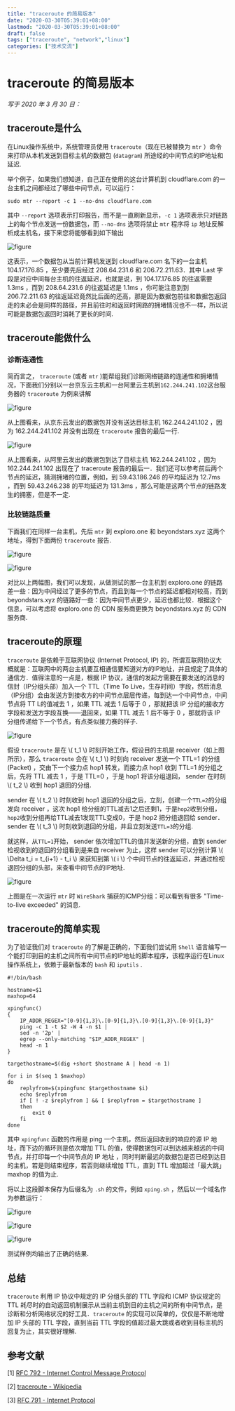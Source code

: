 ```yaml
---
title: "traceroute 的简易版本"
date: "2020-03-30T05:39:01+08:00"
lastmod: "2020-03-30T05:39:01+08:00"
draft: false
tags: ["traceroute", "network","linux"]
categories: ["技术交流"]
---
```


# traceroute 的简易版本

*写于 2020 年 3 月 30 日：*

## traceroute是什么


在Linux操作系统中，系统管理员使用 `traceroute`（现在已被替换为 `mtr` ）命令来打印从本机发送到目标主机的数据包 (`datagram`) 所途经的中间节点的IP地址和延迟.

举个例子，如果我们想知道，自己正在使用的这台计算机到 cloudflare.com 的一台主机之间都经过了哪些中间节点，可以运行：

```
sudo mtr --report -c 1 --no-dns cloudflare.com
```

其中 `--report` 选项表示打印报告，而不是一直刷新显示，`-c 1` 选项表示只对链路上的每个节点发送一份数据包，而 `--no-dns` 选项将禁止 `mtr` 程序将 `ip` 地址反解析成主机名，接下来您将能够看到如下输出

![figure](figures/an-mtr-example.png)

这表示，一个数据包从当前计算机发送到 cloudflare.com 名下的一台主机 104.17.176.85 ，至少要先后经过 208.64.231.6 和 206.72.211.63．其中 Last 字段是对应中间每台主机的往返延迟，也就是说，到 104.17.176.85 的往返需要 1.3ms ，而到 208.64.231.6 的往返延迟是 1.1ms ，你可能注意到到 206.72.211.63 的往返延迟竟然比后面的还高，那是因为数据包前往和数据包返回走的未必会是同样的路径，并且前往时和返回时网路的拥堵情况也不一样，所以说可能是数据包返回时消耗了更长的时间.

## traceroute能做什么

### 诊断连通性

简而言之， `traceroute` (或者 `mtr` )能帮组我们诊断网络链路的连通性和拥堵情况，下面我们分别以一台京东云主机和一台阿里云主机到`162.244.241.102`这台服务器的 `traceroute` 为例来讲解

![figure](figures/jd-mtr-test.png)

从上图看来，从京东云发出的数据包并没有送达目标主机 162.244.241.102 ，因为 162.244.241.102 并没有出现在 `traceroute` 报告的最后一行.

![figure](figures/al-mtr-test.png)

从上图看来，从阿里云发出的数据包到达了目标主机 162.244.241.102 ，因为 162.244.241.102 出现在了  traceroute  报告的最后一．我们还可以参考前后两个节点的延迟，猜测拥堵的位置，例如，到 59.43.186.246 的平均延迟为 12.7ms ，而到 59.43.246.238 的平均延迟为 131.3ms ，那么可能是这两个节点的链路发生的拥塞，但是不一定.

### 比较链路质量

下面我们在同样一台主机，先后 `mtr` 到 exploro.one 和 beyondstars.xyz 这两个地址，得到下面两份 `traceroute` 报告.

![figure](figures/al-to-exploro-one.png)

![figure](figures/al-to-beyondstars-xyz.png)

对比以上两幅图，我们可以发现，从做测试的那一台主机到 exploro.one 的链路差一些：因为中间经过了更多的节点，而且到每一个节点的延迟都相对较高，而到 beyondstars.xyz 的链路好一些：因为中间节点更少，延迟也都比较．根据这个信息，可以考虑将 exploro.one 的 CDN 服务商更换为 beyondstars.xyz 的 CDN 服务商.

## traceroute的原理

`traceroute` 是依赖于互联网协议 (Internet Protocol, IP) 的，所谓互联网协议大概就是：互联网中的两台主机要互相通信要知道对方的IP地址，并且规定了具体的通信方．值得注意的一点是，根据 IP 协议，通信的发起方需要在要发送的消息的信封（IP分组头部）加入一个 TTL（Time To Live，生存时间）字段，然后消息（IP分组）会由发送方到接收方的中间节点层层传递，每到达一个中间节点，中间节点将 TT L的值减去 1 ，如果 TTL 减去 1 后等于 0 ，那就把该 IP 分组的接收方字段和发送方字段互换——退回来，如果 TTL 减去 1 后不等于 0 ，那就将该 IP 分组传递给下一个节点，有点类似接力赛的样子.

![figure](figures/traceroute-demonstration.png)

假设 `traceroute` 是在 \\( t_1 \\) 时刻开始工作，假设目的主机是 receiver（如上图所示），那么 `traceroute` 会在 \\( t_1 \\) 时刻向 receiver 发送一个 TTL=1 的分组 (Packet) ，交由下一个接力点 hop1 转发，而接力点 hop1 收到 TTL=1 的分组之后，先将 TTL 减去 1 ，于是 TTL=0 ，于是 hop1 将该分组退回， sender 在时刻 \\( t_2 \\) 收到 hop1 退回的分组.

sender 在 \\( t_2 \\) 时刻收到 hop1 退回的分组之后，立刻，创建一个`TTL=2`的分组发向 receiver ，这次 hop1 给分组的TTL减去1之后还剩1，于是`hop2`收到分组，`hop2`收到分组再给TTL减去1发现TTL变成0，于是 hop2 把分组退回给 sender． sender 在 \\( t_3 \\) 时刻收到退回的分组，并且立刻发送`TTL=3`的分组.

就这样，从`TTL=1`开始， sender 依次增加TTL的值并发送新的分组，直到 sender 检视收到的退回的分组看到是来自 receiver 为止，这样 sender 可以分别计算 \\( \Delta t_i = t_{i+1} - t_i \\) 来获知到第 \\( i \\) 个中间节点的往返延迟，并通过检视退回分组的头部，来查看中间节点的IP地址.

![figure](figures/WireShark-screenshot.png)

上图是在一次运行 `mtr` 时 `WireShark` 捕获的ICMP分组：可以看到有很多 "Time-to-live exceeded" 的消息.

## traceroute的简单实现

为了验证我们对 `traceroute` 的了解是正确的，下面我们尝试用 `Shell` 语言编写一个能打印到目的主机之间所有中间节点的IP地址的脚本程序，该程序运行在Linux操作系统上，依赖于最新版本的 `bash` 和 `iputils` .

```
#!/bin/bash

hostname=$1
maxhop=64

xpingfunc()
{
	IP_ADDR_REGEX="[0-9]{1,3}\.[0-9]{1,3}\.[0-9]{1,3}\.[0-9]{1,3}"
	ping -c 1 -t $2 -W 4 -n $1 | 
	sed -n '2p' | 
	egrep --only-matching "$IP_ADDR_REGEX" | 
	head -n 1
}

targethostname=$(dig +short $hostname A | head -n 1)

for i in $(seq 1 $maxhop)
do
	replyfrom=$(xpingfunc $targethostname $i)
	echo $replyfrom
	if [ ! -z $replyfrom ] && [ $replyfrom = $targethostname ]
	then
		exit 0
	fi
done
```

其中 `xpingfunc` 函数的作用是 ping 一个主机，然后返回收到的响应的源 IP 地址，而下边的循环则是依次增加 TTL 的值，使得数据包可以到达越来越远的中间节点，并打印每一个中间节点的 IP 地址 ，同时判断最远的数据包是否已经到达目的主机，若是则结束程序，若否则继续增加 TTL，直到 TTL 增加超过「最大跳」maxhop 的值为止.

将以上这段脚本保存为后缀名为 `.sh` 的文件，例如 `xping.sh` ，然后以一个域名作为参数运行：

![figure](figures/xping-exploro-one.png)

![figure](figures/xping-beyondstars-xyz.png)

![figure](figures/xping-cloudflare-com.png)

测试样例均输出了正确的结果.

## 总结

`traceroute` 利用 IP 协议中规定的 IP 分组头部的 TTL 字段和 ICMP 协议规定的 TTL 耗尽时的自动返回机制展示从当前主机到目的主机之间的所有中间节点，是诊断和分析网络状况的好工具．`traceroute` 的实现可以简单的，仅仅是不断地增加 IP 头部的 TTL 字段，直到当前 TTL 字段的值超过最大跳或者收到目标主机的回复为止，其实很好理解.

## 参考文献

[1] [RFC 792 - Internet Control Message Protocol](https://tools.ietf.org/html/rfc792)

[2] [traceroute - Wikipedia](https://en.wikipedia.org/wiki/Traceroute)

[3] [RFC 791 - Internet Protocol](https://tools.ietf.org/html/rfc791)
